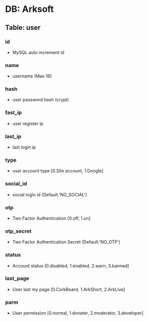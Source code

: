 # DB: Arksoft
## Table: user

### id
* MySQL auto increment id

### name
* username (Max 16)

### hash
* user password hash (crypt)

### fast_ip
* user register ip

### last_ip
* last login ip

### type
* user account type [0.Site account, 1.Google]
 
### social_id
* social login id (Default.'NO_SOCIAL')

### otp
* Two Factor Authentication [0.off, 1.on]

### otp_secret
* Two Factor Authentication Secret (Default.'NO_OTP')

### status
* Account status [0.disabled, 1.enabled, 2.warn, 3.banned]

### last_page
* User last my page [0.CorkBoard, 1.ArkShort, 2.ArkLive]

### parm
* User permission [0.normal, 1.donater, 2.moderator, 3.developer]

